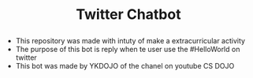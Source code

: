 <h1>
  <p align='center'>
    Twitter Chatbot
  </p>
</h1>

- This repository was made with intuty of make a extracurricular activity
- The purpose of this bot is reply when te user use the #HelloWorld on twitter
- This bot was made by YKDOJO of the chanel on youtube CS DOJO
